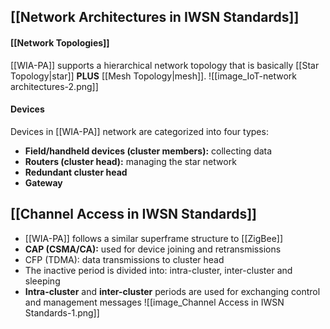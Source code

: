 


## [[Network Architectures in IWSN Standards]]
#### [[Network Topologies]]
[[WIA-PA]] supports a hierarchical network topology that is basically [[Star Topology|star]] **PLUS** [[Mesh Topology|mesh]].
![[image_IoT-network architectures-2.png]]
#### Devices
Devices in [[WIA-PA]] network are categorized into four types:
- **Field/handheld devices (cluster members):** collecting data
- **Routers (cluster head):** managing the star network
- **Redundant cluster head**
- **Gateway**

## [[Channel Access in IWSN Standards]]
- [[WIA-PA]] follows a similar superframe structure to [[ZigBee]]
- **CAP (CSMA/CA):** used for device joining and retransmissions
- CFP (TDMA): data transmissions to cluster head
- The inactive period is divided into: intra-cluster, inter-cluster and sleeping
- **Intra-cluster** and **inter-cluster** periods are used for exchanging control and management messages
![[image_Channel Access in IWSN Standards-1.png]]
